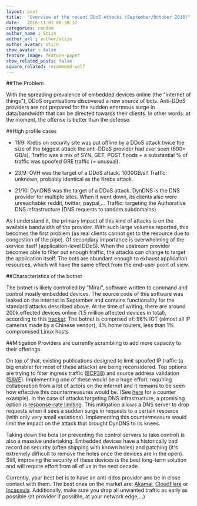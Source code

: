 ```yaml
---
layout: post
title:  "Overview of the recent DDoS Attacks (September/October 2016)"
date:   2016-11-01 08:30:37
categories: random 
author_name : Stijn
author_url : author/stijn
author_avatar: stijn 
show_avatar : false
feature_image: feature-paper
show_related_posts: false
square_related: recommend-wolf
---
```


##The Problem

With the spreading prevalence of embedded devices online (the "internet of things"), DDoS organisations discovered a new source of bots. 
Anti-DDoS providers are not prepared for the sudden enormous surge in data/bandwidth that can be directed towards their clients.
In other words: at the moment, the offense is better than the defense.

##High profile cases

* 11/9: Krebs on security site was put offline by a DDoS attack twice the size of the biggest attack the anti-DDoS provider had ever seen (600+ GB/s).
Traffic was a mix of  SYN, GET, POST floods + a substantial % of traffic was spoofed GRE traffic (= unusual).

* 23/9: OVH was the target of a DDoS attack. 1000GB/s!!
Traffic: unknown, probably identical as the Krebs attack.

* 21/10: DynDNS was the target of a DDoS attack. DynDNS is the DNS provider for multiple sites. When it went down, its clients also were unreachable: reddit, twitter, paypal,...
Traffic: targeting the Authorative DNS infrastructure (DNS requests to random subdomains)

As I understand it, the primary impact of this kind of attacks is on the available bandwidth of the provider.
With such large volumes reported, this becomes the first problem (as real clients cannot get to the resource due to congestion of the pipe). 
Of secondary importance is overwhelming of the service itself (application-level DDoS). 
When the upstream provider becomes able to filter out enough traffic, the attacks can change to target the application itself.
The bots are abundant enough to exhaust application resources, which will have the same effect from the end-user point of view.

##Characteristics of the botnet

The botnet is likely controlled by "Mirai", software written to command and control mostly embedded devices. 
The source code of this software was leaked on the internet in September and contains functionality for the standard attacks described above.
At the time of writing, there are around 200k effected devices online (1.5 million affected devices in total), according to this [tracker](https://intel.malwaretech.com/botnet/mirai/?h=24).
The botnet is comprised of: 96% IOT (almost all IP cameras made by a Chinese vendor), 4% home routers, less than 1% compromised Linux hosts

##Mitigation
Providers are currently scrambling to add more capacity to their offerings.

On top of that, existing publications designed to limit spoofed IP traffic (a big enabler for most of these attacks) are being reconsidered. 
Top options are trying to filter ingress traffic ([BCP38](http://www.bcp38.info/index.php/Main_Page)) and source address validation ([SAVE](https://lasr.cs.ucla.edu/adas/)).
Implementing one of these would be a huge effort, requiring collaboration from a lot of actors on the internet and it remains to be seen how effective this countermeasures would be. (See [here](http://dyn.com/blog/recent-iot-based-attacks-what-is-the-impact-on-managed-dns-operators/) for a counter example).
In the case of attacks targeting DNS infrastructure, a promising option is [response-rate limiting](https://kb.isc.org/article/AA-01000/0/A-Quick-Introduction-to-Response-Rate-Limiting.html). 
This mitigation allows a DNS server to drop requests when it sees a sudden surge in requests to a certain resource (with only very small variations).
Implementing this countermeasure would limit the impact on the attack that brought DynDNS to its knees.

Taking down the bots (or preventing the control servers to take control) is also a massive undertaking.
Embedded devices have a historically bad record on security (often shipping with known holes) and patching (it's extremely difficult to remove the holes once the devices are in the open).
Still, improving the security of these devices is the best long-term solution and will require effort from all of us in the next decade.

Currently, your best bet is to have an anti-ddos provider and be in close contact with them. The best ones on the market are: [Akamai](https://www.akamai.com/us/en/resources/protect-against-ddos-attacks.jsp), [CloudFlare](https://www.cloudflare.com/ddos/) or [Incapsula](https://www.incapsula.com/ddos/). Additionally, make sure you drop all unwanted traffic as early as possible (at provider if possible, at your network edge,...)



